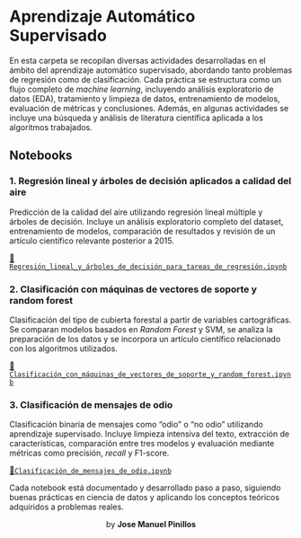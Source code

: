 # Aprendizaje Automático Supervisado
En esta carpeta se recopilan diversas actividades desarrolladas en el ámbito del aprendizaje automático supervisado, abordando tanto problemas de regresión como de clasificación. Cada práctica se estructura como un flujo completo de *machine learning*, incluyendo análisis exploratorio de datos (EDA), tratamiento y limpieza de datos, entrenamiento de modelos, evaluación de métricas y conclusiones. Además, en algunas actividades se incluye una búsqueda y análisis de literatura científica aplicada a los algoritmos trabajados.



## Notebooks

### 1. Regresión lineal y árboles de decisión aplicados a calidad del aire
Predicción de la calidad del aire utilizando regresión lineal múltiple y árboles de decisión. Incluye un análisis exploratorio completo del dataset, entrenamiento de modelos, comparación de resultados y revisión de un artículo científico relevante posterior a 2015.

[🔗 `Regresión_lineal_y_árboles_de_decisión_para_tareas_de_regresión.ipynb`](Regresión_lineal_y_árboles_de_decisión_para_tareas_de_regresión.ipynb)



### 2. Clasificación con máquinas de vectores de soporte y random forest
Clasificación del tipo de cubierta forestal a partir de variables cartográficas. Se comparan modelos basados en *Random Forest* y SVM, se analiza la preparación de los datos y se incorpora un artículo científico relacionado con los algoritmos utilizados.

[🔗 `Clasificación_con_máquinas_de_vectores_de_soporte_y_random_forest.ipynb`](Clasificación_con_máquinas_de_vectores_de_soporte_y_random_forest.ipynb)



### 3. Clasificación de mensajes de odio
Clasificación binaria de mensajes como “odio” o “no odio” utilizando aprendizaje supervisado. Incluye limpieza intensiva del texto, extracción de características, comparación entre tres modelos y evaluación mediante métricas como precisión, *recall* y F1-score.

[🔗`Clasificación_de_mensajes_de_odio.ipynb`](Clasificación_de_mensajes_de_odio.ipynb)



Cada notebook está documentado y desarrollado paso a paso, siguiendo buenas prácticas en ciencia de datos y aplicando los conceptos teóricos adquiridos a problemas reales.



<center>by <strong>Jose Manuel Pinillos</strong></center>